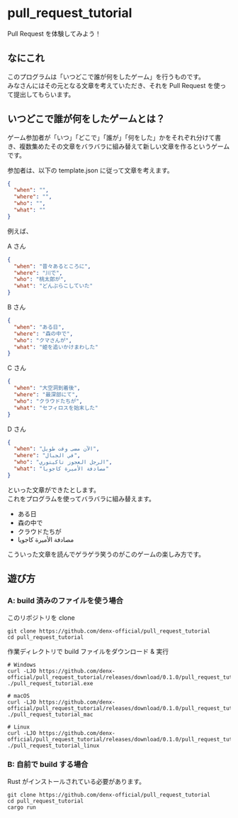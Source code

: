 # pull_request_tutorial

Pull Request を体験してみよう！

## なにこれ

このプログラムは「いつどこで誰が何をしたゲーム」を行うものです。  
みなさんにはその元となる文章を考えていただき、それを Pull Request を使って提出してもらいます。

## いつどこで誰が何をしたゲームとは？

ゲーム参加者が「いつ」「どこで」「誰が」「何をした」かをそれぞれ分けて書き、複数集めたその文章をバラバラに組み替えて新しい文章を作るというゲームです。

参加者は、以下の template.json に従って文章を考えます。

```json
{
  "when": "",
  "where": "",
  "who": "",
  "what": ""
}
```

例えば、

A さん

```json
{
  "when": "昔々あるところに",
  "where": "川で",
  "who": "桃太郎が",
  "what": "どんぶらこしていた"
}
```

B さん

```json
{
  "when": "ある日",
  "where": "森の中で",
  "who": "クマさんが",
  "what": "姫を追いかけまわした"
}
```

C さん

```json
{
  "when": "大空洞到着後",
  "where": "最深部にて",
  "who": "クラウドたちが",
  "what": "セフィロスを始末した"
}
```

D さん

```json
{
  "when": "الآن مضى وقت طويل",
  "where": "في الجبال",
  "who": "الرجل العجوز تاكيتوري",
  "what": "مصادفة الأميرة كاجويا"
}
```

といった文章ができたとします。  
これをプログラムを使ってバラバラに組み替えます。

- ある日
- 森の中で
- クラウドたちが
- مصادفة الأميرة كاجويا

こういった文章を読んでゲラゲラ笑うのがこのゲームの楽しみ方です。

## 遊び方

### A: build 済みのファイルを使う場合

このリポジトリを clone

```
git clone https://github.com/denx-official/pull_request_tutorial
cd pull_request_tutorial
```

作業ディレクトリで build ファイルをダウンロード & 実行

```
# Windows
curl -LJO https://github.com/denx-official/pull_request_tutorial/releases/download/0.1.0/pull_request_tutorial.exe
./pull_request_tutorial.exe

# macOS
curl -LJO https://github.com/denx-official/pull_request_tutorial/releases/download/0.1.0/pull_request_tutorial_mac
./pull_request_tutorial_mac

# Linux
curl -LJO https://github.com/denx-official/pull_request_tutorial/releases/download/0.1.0/pull_request_tutorial_linux
./pull_request_tutorial_linux
```

### B: 自前で build する場合

Rust がインストールされている必要があります。

```
git clone https://github.com/denx-official/pull_request_tutorial
cd pull_request_tutorial
cargo run
```
